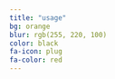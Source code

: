 ```yaml
---
title: "usage"
bg: orange
blur: rgb(255, 220, 100)
color: black
fa-icon: plug
fa-color: red
---
```


<!--Alright, you've got a clean copy and are ready to push some schmancy pages for the world to ogle at.-->

<!--- Edit `_config.yml` to change your title, keywords, and description.-->
<!--- Create a new file in `_posts/` called `2014-01-01-intro.md`-->
  <!--Edit it, and add:-->

<!--{% highlight text linenos=table %}-->
<!------->
<!--title: "home"-->
<!--bg: white     #defined in _config.yml, can use html color like '#010101'-->
<!--color: black  #text color-->
<!--style: center-->
<!------->

<!--# Example headline!-->
<!--and so on..-->
<!--{% endhighlight %}-->

<!--- Create a second post called `2014-01-02-art.md` with an divider image this time:-->

<!--{% highlight text linenos=table %}-->
<!------->
<!--title: "Art"-->
<!--bg: turquoise  #defined in _config.yml, can use html color like '#0fbfcf'-->
<!--color: white   #text color-->
<!--fa-icon: paint-brush-->
<!------->

<!--#### A new section- oh the humanity!-->
<!--{% endhighlight %}-->

<!--**Note:** That part `fa-icon: paint-brush` will use a font-awesome icon of [paint-brush](http://fortawesome.github.io/Font-Awesome/icon/paint-brush/). You can use any icon from this [font-awesome icon directory](http://fortawesome.github.io/Font-Awesome/icons/).-->

<!--- install Jekyll with `sudo gem install github-pages`-->
<!--- run `jekyll serve -w`-->
  <!--- visit [localhost:4000](http://localhost:4000) to see a live locally served preview.-->
<!--- Push changes and see them live!-->




<!--## **Changing your colors**-->
<!--{: style="margin-top:100px;"}-->

<!--- In each post file you can define `bg: mycolor` and `color: myothercolor` to change the background and text colors for that section.-->
<!--- **mycolor** can be a quoted html color like `'#0fbfcf'` or a key to a special color defined in **_config.yml** under 'colors'.-->
  <!--- **Note:** Changes to _config.yml require a manual restart to your local server with `^C` and `jekyll serve -w`.-->

<!--Nifty, right!-->



<!--### Also see **README.md** [*on github!*](https://github.com/t413/SinglePaged#usage)-->
<!--{: style="margin-top:100px;"}-->


